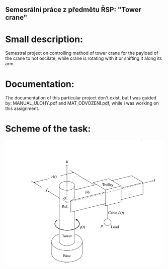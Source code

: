 ## Semesrální práce z předmětu ŘSP: "Tower crane"

# Small description:

Semestral project on controlling method of tower crane for the payload of the crane to not oscilate, while crane is rotating with it or shifting it along its arm.

# Documentation:

The documentation of this particular project don't exist, but I was guided by: MANUAL_ULOHY.pdf and MAT_ODVOZENI.pdf, while i was working on this assignment.

# Scheme of the task:

![Task_scheme](./scheme_tower_crane.png)
